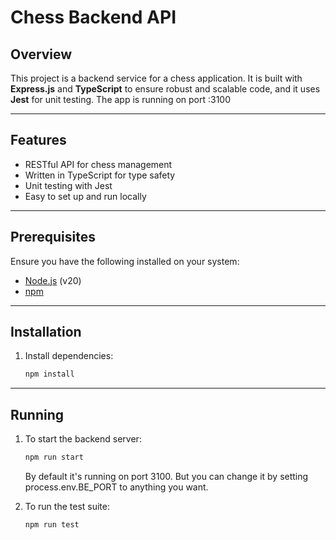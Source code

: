 # Chess Backend API

## Overview

This project is a backend service for a chess application. It is built with **Express.js** and **TypeScript** to ensure robust and scalable code, and it uses **Jest** for unit testing. The app is running on port :3100

---

## Features

- RESTful API for chess management
- Written in TypeScript for type safety
- Unit testing with Jest
- Easy to set up and run locally

---

## Prerequisites

Ensure you have the following installed on your system:

- [Node.js](https://nodejs.org/) (v20)
- [npm](https://www.npmjs.com/)

---

## Installation

1. Install dependencies:

   ```bash
   npm install
   ```

---

## Running

1. To start the backend server:

   ```bash
   npm run start
   ```

   By default it's running on port 3100. But you can change it by setting process.env.BE_PORT to anything you want.

2. To run the test suite:

   ```bash
   npm run test
   ```
